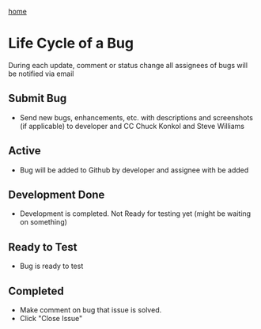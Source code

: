 <a href="https://aquaaerobic.github.io/HowToUseGithub/">home</a>

# Life Cycle of a Bug

During each update, comment or status change all assignees of bugs will be notified via email

## Submit Bug
- Send new bugs, enhancements, etc. with descriptions and screenshots (if applicable) to developer and CC Chuck Konkol and Steve Williams

## Active
- Bug will be added to Github by developer and assignee with be added

## Development Done
- Development is completed. Not Ready for testing yet (might be waiting on something)

## Ready to Test 
- Bug is ready to test

## Completed
- Make comment on bug that issue is solved.
- Click "Close Issue"
